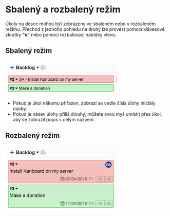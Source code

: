 Sbalený a rozbalený režim
===========================

Úkoly na desce mohou být zobrazeny ve sbaleném nebo v rozbaleném režimu.
Přechod z jednoho pohledu na druhý lze provést pomocí klávesové zkratky **"s"** nebo pomocí rozbalovací nabídky vlevo.

Sbalený režim
--------------

![Sbalené úkoly](../screenshots/board-collapsed-mode.png)

- Pokud je úkol někomu přiřazen, zobrazí se vedle čísla úlohy iniciály osoby.
- Pokud je název úlohy příliš dlouhý, můžete svou myš umístit přes úkol, aby se zobrazil popis s celým názvem.

Rozbalený režim
-------------

![Rozbalené úkoly](../screenshots/board-expanded-mode.png)